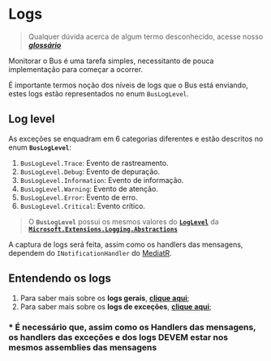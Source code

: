 # Logs

> Qualquer dúvida acerca de algum termo desconhecido, acesse nosso [**_glossário_**](glossario.md)

Monitorar o Bus é uma tarefa simples, necessitanto de pouca implementação para começar a ocorrer.

É importante termos noção dos níveis de logs que o Bus está enviando, estes logs estão representados no enum `BusLogLevel`.

## Log level

As exceções se enquadram em 6 categorias diferentes e estão descritos no enum **`BusLogLevel`**:

1. `BusLogLevel.Trace`: Evento de rastreamento.
2. `BusLogLevel.Debug`: Evento de depuração.
3. `BusLogLevel.Information`: Evento de informação.
4. `BusLogLevel.Warning`: Evento de atenção.
5. `BusLogLevel.Error`: Evento de erro.
6. `BusLogLevel.Critical`: Evento crítico.

> O **`BusLogLevel`** possui os mesmos valores do [**`LogLevel`**](https://github.com/aspnet/Logging/blob/master/src/Microsoft.Extensions.Logging.Abstractions/LogLevel.cs) da [**`Microsoft.Extensions.Logging.Abstractions`**](https://github.com/aspnet/Logging/tree/master/src/Microsoft.Extensions.Logging.Abstractions)

A captura de logs será feita, assim como os handlers das mensagens, dependem do `INotificationHandler` do [MediatR](https://github.com/jbogard/MediatR).

## Entendendo os logs

1. Para saber mais sobre os **logs gerais**, [**clique aqui**](logs.md);
2. Para saber mais sobre os **logs de exceções**, [**clique aqui**](excecoes.md);

### * É necessário que, assim como os Handlers das mensagens, os handlers das exceções e dos logs DEVEM estar nos mesmos assemblies das mensagens
